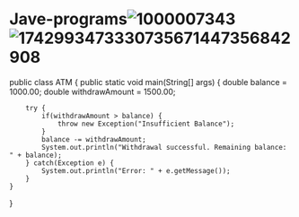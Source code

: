 # Jave-programs![1000007343](https://github.com/user-attachments/assets/045bd44d-9451-458f-9383-198961bf958d)![1742993473330735671447356842908](https://github.com/user-attachments/assets/879de30d-6195-4bfe-9f45-75ee32053a75)





public class ATM {
    public static void main(String[] args) {
        double balance = 1000.00;
        double withdrawAmount = 1500.00;
        
        try {
            if(withdrawAmount > balance) {
                throw new Exception("Insufficient Balance");
            }
            balance -= withdrawAmount;
            System.out.println("Withdrawal successful. Remaining balance: " + balance);
        } catch(Exception e) {
            System.out.println("Error: " + e.getMessage());
        }
    }
}
